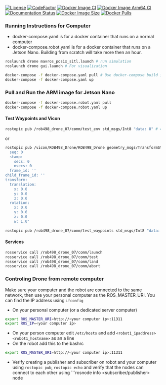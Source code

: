 [![License](https://img.shields.io/badge/License-BSD%203--Clause-blue.svg)](https://opensource.org/licenses/BSD-3-Clause)
[![CodeFactor](https://www.codefactor.io/repository/github/manx52/rob498/badge/team_7)](https://www.codefactor.io/repository/github/manx52/rob498/overview/team_7)
[![Docker Image CI](https://github.com/manx52/ROB498/actions/workflows/docker_image.yml/badge.svg)](https://github.com/manx52/ROB498/actions/workflows/docker_image.yml)
[![Docker Image Arm64 CI](https://github.com/manx52/ROB498/actions/workflows/docker_image_arm.yml/badge.svg)](https://github.com/manx52/ROB498/actions/workflows/docker_image_arm.yml)
[![Documentation Status](https://readthedocs.org/projects/rob498/badge/?version=latest)](https://manx52.github.io/ROB498/api.html)
[![Docker Image Size](https://badgen.net/docker/size/utrarobosoccer/rob498?icon=docker&label=image%20size)](https://hub.docker.com/r/utrarobosoccer/rob498/)
[![Docker Pulls](https://badgen.net/docker/pulls/utrarobosoccer/rob498?icon=docker&label=pulls)](https://hub.docker.com/r/utrarobosoccer/rob498/)



### Running Instructions for Computer
- docker-compose.yaml is for a docker container that runs on a normal computer
- docker-compose.robot.yaml  is for a docker container that runs on a Jetson Nano. Building from scratch will take more then an hour.
```bash
roslaunch drone mavros_posix_sitl.launch # run simulation
roslaunch drone gui.launch # For visualization

docker-compose -f docker-compose.yaml pull # Use docker-compose build if you want to build locally
docker-compose -f docker-compose.yaml up

```

### Pull and Run the ARM image for Jetson Nano
```bash
docker-compose -f docker-compose.robot.yaml pull
docker-compose -f docker-compose.robot.yaml up
```

#### Test Waypoints and Vicon
```bash
rostopic pub /rob498_drone_07/comm/test_env std_msgs/Int8 "data: 8" # 4 or 8 depending on waypoints
```
or 
```bash
rostopic pub /vicon/ROB498_Drone/ROB498_Drone geometry_msgs/TransformStamped "header:
  seq: 0
  stamp:
    secs: 0
    nsecs: 0
  frame_id: ''
child_frame_id: ''
transform:
  translation:
    x: 0.0
    y: 0.0
    z: 0.0
  rotation:
    x: 0.0
    y: 0.0
    z: 0.0
    w: 1.0" 
    
rostopic pub /rob498_drone_07/comm/test_waypoints std_msgs/Int8 "data: 8" # 4 or 8 depending on waypoints

```

#### Services
```bash
rosservice call /rob498_drone_07/comm/launch
rosservice call /rob498_drone_07/comm/test
rosservice call /rob498_drone_07/comm/land
rosservice call /rob498_drone_07/comm/abort
```

### Controling Drone from remote computer
Make sure your computer and the robot are connected to the same network, then use your personal computer as the ROS_MASTER_URI. You can find the IP address using ```ifconfig```
 - On your personal computer (or a dedicated server computer)
```bash
export ROS_MASTER_URI=http://<your computer ip>:11311
export ROS_IP=<your computer ip>
```
- On your person computer edit ```/etc/hosts``` and add ```<robot1_ipaddress> <robot1_hostname>``` as an a line
- On the robot add this to the bashrc
```bash
export ROS_MASTER_URI=http://<your computer ip>:11311
```
- Verify creating a publisher and subscriber on robot and your computer using ```rostopic pub```, ```rostopic echo``` and verify that the nodes can connect to each other using ```rosnode info <subscriber/publisher> node
